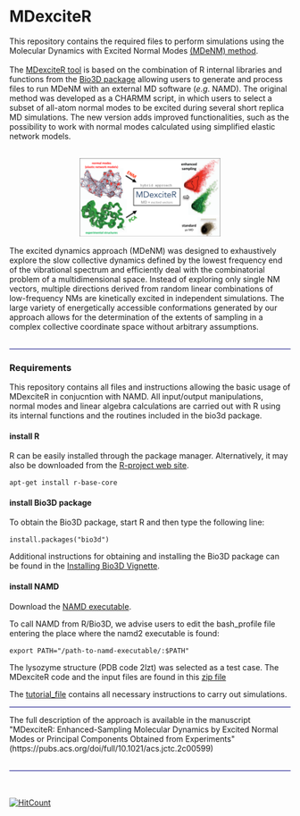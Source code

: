 # MDexciteR

 This repository contains the required files to perform simulations using the Molecular Dynamics with Excited Normal Modes [(MDeNM) method](https://pubs.acs.org/doi/10.1021/acs.jctc.5b00003).
<br> <br>
The [MDexciteR tool](https://pubs.acs.org/doi/full/10.1021/acs.jctc.2c00599) is based on the combination of R internal libraries and functions from the [Bio3D package](http://thegrantlab.org/bio3d/) allowing users to generate and process files to run MDeNM with an external MD software (*e.g*. NAMD). The original method was developed as a CHARMM script, in which users to select a subset of all-atom normal modes to be excited during several short replica MD simulations. The new version adds improved functionalities, such as the possibility to work with normal modes calculated using simplified elastic network models. 
<br> <br>
<p align="center">
<img src="TOC_mdexciter.png" width="50%">
</p>
The excited dynamics approach (MDeNM) was designed to exhaustively explore the slow collective dynamics defined by the lowest frequency end of the vibrational spectrum and efficiently deal with the combinatorial problem of a multidimensional space. Instead of exploring only single NM vectors, multiple directions derived from random linear combinations of low-frequency NMs are kinetically excited in independent simulations. The large variety of energetically accessible conformations generated by our approach allows for the determination of the extents of sampling in a complex collective coordinate space without arbitrary assumptions. 
<br> <br>
<hr style="background:#000080; border:0; height:1px" />
</hr>

### **Requirements** 

This repository contains all files and instructions allowing the basic usage of MDexciteR in conjucntion with NAMD. All input/output manipulations, normal modes and linear algebra calculations are carried out with R using its internal functions and the routines included in the bio3d package. 

#### **install R** 
R can be easily installed through the package manager. Alternatively, it may also be downloaded from the [R-project web site](https://www.r-project.org/).

```{r, eval = FALSE}
apt-get install r-base-core 
```
#### **install Bio3D package**
To obtain the Bio3D package, start R and then type the following line:

```{r, eval = FALSE}
install.packages("bio3d")
```

Additional instructions for obtaining and installing the Bio3D package can be found in the [Installing Bio3D Vignette](http://thegrantlab.org/bio3d/tutorials).  

#### **install NAMD** 
Download the [NAMD executable](http://www.ks.uiuc.edu/Development/Download/download.cgi?PackageName=NAMD). 

To call NAMD from R/Bio3D, we advise users to edit the bash_profile file entering the place where the namd2 executable is found:
```{r, eval = FALSE}
export PATH="/path-to-namd-executable/:$PATH" 
```
The lysozyme structure (PDB code 2lzt) was selected as a test case. The MDexciteR code and the input files are found in this [zip file](mdexciter-test-nm.zip)

The [tutorial_file](tutorial_MDexciteR_2022.pdf) contains all necessary instructions to carry out simulations. 
<hr style="background:#000080; border:0; height:1px" />
The full description of the approach is available in the manuscript "MDexciteR: Enhanced-Sampling Molecular Dynamics by Excited Normal Modes or Principal Components Obtained from Experiments" (https://pubs.acs.org/doi/full/10.1021/acs.jctc.2c00599)
<br> <br>
<hr style="background:#000080; border:0; height:1px" />




  <br> <br>
  [![HitCount](https://hits.dwyl.com/mcosta27/MDexciteR.svg?style=flat)](http://hits.dwyl.com/mcosta27/MDexciteR)
